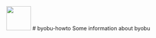<img alt="" src="https://launchpadlibrarian.net/39290721/byobu_64.png" width="64" height="64">
# byobu-howto
Some information about byobu
